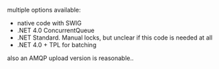 multiple options available:

- native code with SWIG
- .NET 4.0 ConcurrentQueue
- .NET Standard. Manual locks, but unclear if this code is needed at all
- .NET 4.0 + TPL for batching

also an AMQP upload version is reasonable..
